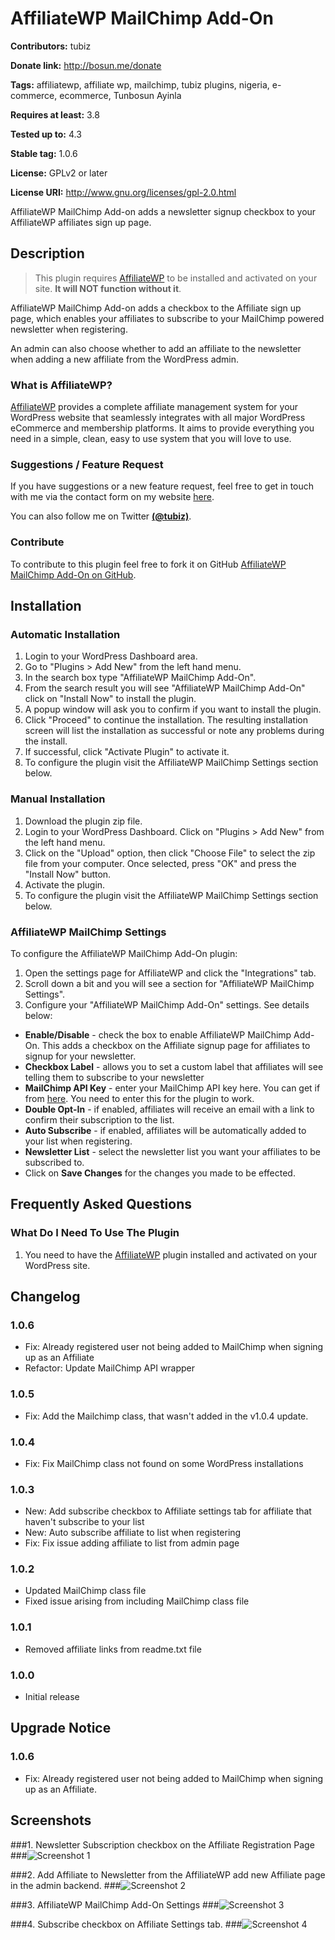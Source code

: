 # AffiliateWP MailChimp Add-On #
**Contributors:** tubiz

**Donate link:** http://bosun.me/donate

**Tags:** affiliatewp, affiliate wp, mailchimp, tubiz plugins, nigeria, e-commerce, ecommerce, Tunbosun Ayinla

**Requires at least:** 3.8

**Tested up to:** 4.3

**Stable tag:** 1.0.6

**License:** GPLv2 or later

**License URI:** http://www.gnu.org/licenses/gpl-2.0.html


AffiliateWP MailChimp Add-on adds a newsletter signup checkbox to your AffiliateWP affiliates sign up page.




## Description ##

> This plugin requires [AffiliateWP](http://affiliatewp.com/) to be installed and activated on your site. <strong>It will NOT function without it</strong>.

AffiliateWP MailChimp Add-on adds a checkbox to the Affiliate sign up page, which enables your affiliates to subscribe to your MailChimp powered newsletter when registering.

An admin can also choose whether to add an affiliate to the newsletter when adding a new affiliate from the WordPress admin.


### What is AffiliateWP? ###

[AffiliateWP](http://affiliatewp.com/) provides a complete affiliate management system for your WordPress website that seamlessly integrates with all major WordPress eCommerce and membership platforms. It aims to provide everything you need in a simple, clean, easy to use system that you will love to use.



### Suggestions / Feature Request ###

If you have suggestions or a new feature request, feel free to get in touch with me via the contact form on my website [here](http://bosun.me/get-in-touch/).

You can also follow me on Twitter **[(@tubiz)](http://twitter.com/tubiz)**.


### Contribute ###
To contribute to this plugin feel free to fork it on GitHub [AffiliateWP MailChimp Add-On on GitHub](https://github.com/tubiz/affiliatewp-mailchimp-add-on).




## Installation ##

### Automatic Installation ###
1.  Login to your WordPress Dashboard area.
1.  Go to "Plugins > Add New" from the left hand menu.
1.  In the search box type "AffiliateWP MailChimp Add-On".
1.	From the search result you will see "AffiliateWP MailChimp Add-On" click on "Install Now" to install the plugin.
1.  A popup window will ask you to confirm if you want to install the plugin.
1.  Click "Proceed" to continue the installation. The resulting installation screen will list the installation as successful or note any problems during the install.
1.  If successful, click "Activate Plugin" to activate it.
1.  To configure the plugin visit the AffiliateWP MailChimp Settings section below.

### Manual Installation ###
1.  Download the plugin zip file.
1.  Login to your WordPress Dashboard. Click on "Plugins > Add New" from the left hand menu.
1.  Click on the "Upload" option, then click "Choose File" to select the zip file from your computer. Once selected, press "OK" and press the "Install Now" button.
1.  Activate the plugin.
1.  To configure the plugin visit the AffiliateWP MailChimp Settings section below.


### AffiliateWP MailChimp Settings ###
To configure the AffiliateWP MailChimp Add-On plugin:

1.  Open the settings page for AffiliateWP and click the "Integrations" tab.  
1.  Scroll down a bit and you will see a section for "AffiliateWP MailChimp Settings".  
1.  Configure your "AffiliateWP MailChimp Add-On" settings. See details below:  


* __Enable/Disable__ - check the box to enable AffiliateWP MailChimp Add-On. This adds a checkbox on the Affiliate signup page for affiliates to signup for your newsletter.
* __Checkbox Label__ - allows you to set a custom label that affiliates will see telling them to subscribe to your newsletter
* __MailChimp API Key__ - enter your MailChimp API key here. You can get if from [here](https://us2.admin.mailchimp.com/account/api/https://us2.admin.mailchimp.com/account/api/). You need to enter this for the plugin to work.
* __Double Opt-In__  - if enabled, affiliates will receive an email with a link to confirm their subscription to the list.
* __Auto Subscribe__  - if enabled, affiliates will be automatically added to your list when registering.
* __Newsletter List__ - select the newsletter list you want your affiliates to be subscribed to.
* Click on __Save Changes__ for the changes you made to be effected.


## Frequently Asked Questions ##

### What Do I Need To Use The Plugin ###

1.  You need to have the [AffiliateWP](http://affiliatewp.com/) plugin installed and activated on your WordPress site.



## Changelog ##

### 1.0.6 ###
*	Fix: Already registered user not being added to MailChimp when signing up as an Affiliate
* 	Refactor: Update MailChimp API wrapper

### 1.0.5 ###
*	Fix: Add the Mailchimp class, that wasn't added in the v1.0.4 update.

### 1.0.4 ###
*	Fix: Fix MailChimp class not found on some WordPress installations

### 1.0.3 ###
*   New: Add subscribe checkbox to Affiliate settings tab for affiliate that haven't subscribe to your list
*	New: Auto subscribe affiliate to list when registering
*   Fix: Fix issue adding affiliate to list from admin page

### 1.0.2 ###
*	Updated MailChimp class file
*	Fixed issue arising from including MailChimp class file

### 1.0.1 ###
*	Removed affiliate links from readme.txt file

### 1.0.0 ###
*   Initial release



## Upgrade Notice ##

### 1.0.6 ###
*  Fix: Already registered user not being added to MailChimp when signing up as an Affiliate.





## Screenshots ##


###1. Newsletter Subscription checkbox on the Affiliate Registration Page
###![Screenshot 1](https://dl.dropboxusercontent.com/u/28591673/affiliatewp-mailchimp-addon/screenshot-1.png)

###2. Add Affiliate to Newsletter from the AffiliateWP add new Affiliate page in the admin backend.
###![Screenshot 2](https://dl.dropboxusercontent.com/u/28591673/affiliatewp-mailchimp-addon/screenshot-2.png)

###3. AffiliateWP MailChimp Add-On Settings
###![Screenshot 3](https://dl.dropboxusercontent.com/u/28591673/affiliatewp-mailchimp-addon/screenshot-3.png)


###4. Subscribe checkbox on Affiliate Settings tab.
###![Screenshot 4](https://dl.dropboxusercontent.com/u/28591673/affiliatewp-mailchimp-addon/screenshot-4.png)
